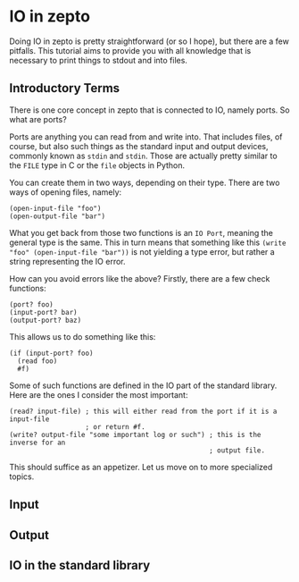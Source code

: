 # IO in zepto

Doing IO in zepto is pretty straightforward (or so I hope), but
there are a few pitfalls. This tutorial aims to provide you
with all knowledge that is necessary to print things to stdout
and into files.

## Introductory Terms

There is one core concept in zepto that is connected to IO, namely
ports. So what are ports?

Ports are anything you can read from and write into. That includes
files, of course, but also such things as the standard input and
output devices, commonly known as `stdin` and `stdin`. Those are actually
pretty similar to the `FILE` type in C or the `file` objects in Python.

You can create them in two ways, depending on their type. There are
two ways of opening files, namely:

```
(open-input-file "foo")
(open-output-file "bar")
```

What you get back from those two functions is an `IO Port`, meaning
the general type is the same. This in turn means that something like this
`(write "foo" (open-input-file "bar"))` is not yielding a type error,
but rather a string representing the IO error.

How can you avoid errors like the above? Firstly, there are a few
check functions:

```
(port? foo)
(input-port? bar)
(output-port? baz)
```

This allows us to do something like this:

```
(if (input-port? foo)
  (read foo)
  #f)
```

Some of such functions are defined in the IO part of the standard library.
Here are the ones I consider the most important:

```
(read? input-file) ; this will either read from the port if it is a input-file
                   ; or return #f.
(write? output-file "some important log or such") ; this is the inverse for an
                                                  ; output file.
```

This should suffice as an appetizer. Let us move on to more specialized topics.

## Input

## Output

## IO in the standard library
